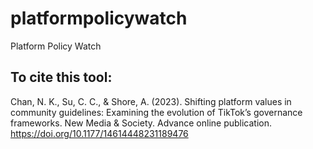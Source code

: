 # platformpolicywatch
Platform Policy Watch

## To cite this tool:
Chan, N. K., Su, C. C., & Shore, A. (2023). Shifting platform values in community guidelines: Examining the evolution of TikTok’s governance frameworks. New Media & Society. Advance online publication. https://doi.org/10.1177/14614448231189476
